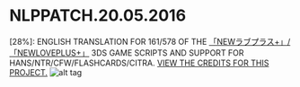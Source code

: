 # NLPPATCH.20.05.2016
[28%]: ENGLISH TRANSLATION FOR 161/578 OF THE [「NEWラブプラス+」/「NEWLOVEPLUS+」](http://www.konami.jp/products/newloveplus_plus/) 3DS GAME SCRIPTS AND SUPPORT FOR HANS/NTR/CFW/FLASHCARDS/CITRA.
[VIEW THE CREDITS FOR THIS PROJECT.](https://github.com/LovePlusProject/NLPPATCH/issues/1)
![alt tag](http://i32.photobucket.com/albums/d10/n66x/NLPTRANSLATION/pjhphj.png)